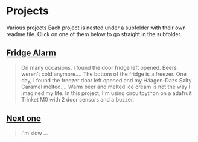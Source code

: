 # Projects
Various projects
Each project is nested under a subfolder with their own readme file.
Click on one of them below to go straight in the subfolder.

## [Fridge Alarm](fridge_alarm)
>On many occasions, I found the door fridge left opened. Beers weren't cold anymore....
The bottom of the fridge is a freezer. One day, I found the freezer door left opened and my Häagen-Dazs Salty Caramel melted....
Warm beer and melted ice cream is not the way I imagined my life.
In this project, I'm using circuitpython on a adafruit Trinket M0 with 2 door sensors and a buzzer.

## [Next one](https://github.com/lpdescamps/)
>I'm slow ...
